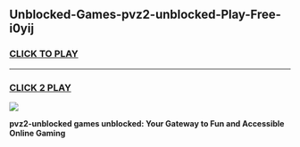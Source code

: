 
## Unblocked-Games-pvz2-unblocked-Play-Free-i0yij
<h3>
<a href="https://premium76.site?title=pvz2-unblocked&ref=20M">CLICK TO PLAY</a></h3>
<hr>

<h3>
<a href="https://premium76.site?title=pvz2-unblocked&ref=20M">CLICK 2 PLAY</a>
  
</h3>

<a href="https://premium76.site?title=pvz2-unblocked&ref=19M"><img src="https://clearcache.store/games.png"></a>


**pvz2-unblocked games unblocked: Your Gateway to Fun and Accessible Online Gaming**
